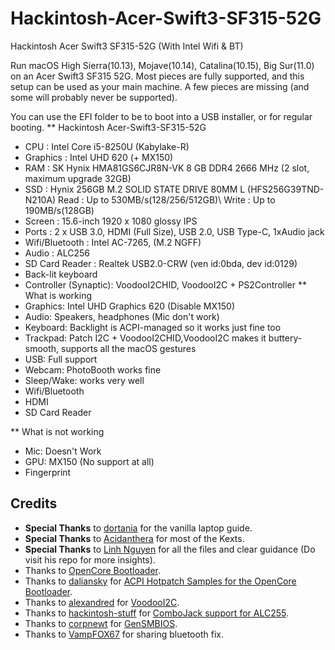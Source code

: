 # Hackintosh-Acer-Swift3-SF315-52G
 Hackintosh Acer Swift3 SF315-52G (With Intel Wifi & BT)

Run macOS High Sierra(10.13), Mojave(10.14), Catalina(10.15), Big Sur(11.0) on an Acer Swift3 SF315 52G.
Most pieces are fully supported, and this setup can be used as your main machine. A few pieces are missing (and some will probably never be supported).

You can use the EFI folder to be to boot into a USB installer, or for regular booting.
** Hackintosh Acer-Swift3-SF315-52G
  - CPU : Intel Core i5-8250U (Kabylake-R)
  - Graphics : Intel UHD 620 (+ MX150)
  - RAM : SK Hynix HMA81GS6CJR8N-VK 8 GB DDR4 2666 MHz (2 slot, maximum upgrade 32GB)
  - SSD : Hynix 256GB M.2 SOLID STATE DRIVE 80MM L (HFS256G39TND-N210A) Read : Up to 530MB/s(128/256/512GB)\ Write : Up to 190MB/s(128GB)
  - Screen : 15.6-inch 1920 x 1080 glossy IPS
  - Ports : 2 x USB 3.0, HDMI (Full Size), USB 2.0, USB Type-C, 1xAudio jack
  - Wifi/Bluetooth : Intel AC-7265, (M.2 NGFF)
  - Audio : ALC256
  - SD Card Reader : Realtek USB2.0-CRW (ven id:0bda, dev id:0129)
  - Back-lit keyboard
  - Controller (Synaptic): VoodooI2CHID, VoodooI2C + PS2Controller
** What is working
  - Graphics: Intel UHD Graphics 620 (Disable MX150)
  - Audio: Speakers, headphones (Mic don't work)
  - Keyboard: Backlight is ACPI-managed so it works just fine too
  - Trackpad: Patch I2C + VoodooI2CHID,VoodooI2C makes it buttery-smooth, supports all the macOS gestures
  - USB: Full support
  - Webcam: PhotoBooth works fine
  - Sleep/Wake: works very well
  - Wifi/Bluetooth
  - HDMI
  - SD Card Reader

** What is not working
  - Mic: Doesn't Work
  - GPU: MX150 (No support at all)
  - Fingerprint

  ## Credits

- **Special Thanks** to [dortania](https://dortania.github.io/vanilla-laptop-guide) for the vanilla laptop guide.
- **Special Thanks** to [Acidanthera](https://github.com/acidanthera) for most of the Kexts.
- **Special Thanks** to [Linh Nguyen](https://github.com/linhnguyen-gt) for all the files and clear guidance (Do visit his repo for more insights).
- Thanks to [OpenCore Bootloader](https://https://github.com/acidanthera/OpenCorePkg).
- Thanks to [daliansky](https://github.com/daliansky) for [ACPI Hotpatch Samples for the OpenCore Bootloader](https://github.com/daliansky/OC-little).
- Thanks to [alexandred](https://github.com/alexandred) for [VoodooI2C](https://github.com/alexandred/VoodooI2C).
- Thanks to [hackintosh-stuff](https://github.com/hackintosh-stuff) for [ComboJack support for ALC255](https://github.com/hackintosh-stuff/ComboJack).
- Thanks to [corpnewt](https://github.com/corpnewt) for [GenSMBIOS](https://github.com/corpnewt/GenSMBIOS).
- Thanks to [VampFOX67](https://github.com/VampFOX67) for sharing bluetooth fix.
